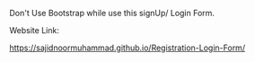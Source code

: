 Don't Use Bootstrap while use this signUp/ Login Form.

Website Link:

https://sajidnoormuhammad.github.io/Registration-Login-Form/
